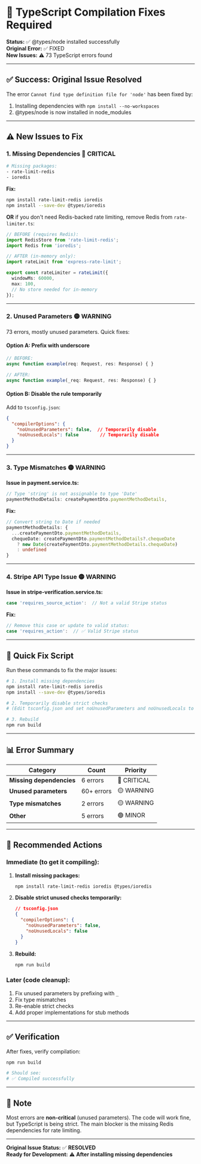 # 🔧 TypeScript Compilation Fixes Required

**Status:** ✅ @types/node installed successfully  
**Original Error:** ✅ FIXED  
**New Issues:** ⚠️ 73 TypeScript errors found

---

## ✅ **Success: Original Issue Resolved**

The error `Cannot find type definition file for 'node'` has been fixed by:
1. Installing dependencies with `npm install --no-workspaces`
2. @types/node is now installed in node_modules

---

## ⚠️ **New Issues to Fix**

### **1. Missing Dependencies** 🔴 **CRITICAL**

```bash
# Missing packages:
- rate-limit-redis
- ioredis
```

**Fix:**
```bash
npm install rate-limit-redis ioredis
npm install --save-dev @types/ioredis
```

**OR** if you don't need Redis-backed rate limiting, remove Redis from `rate-limiter.ts`:

```typescript
// BEFORE (requires Redis):
import RedisStore from 'rate-limit-redis';
import Redis from 'ioredis';

// AFTER (in-memory only):
import rateLimit from 'express-rate-limit';

export const rateLimiter = rateLimit({
  windowMs: 60000,
  max: 100,
  // No store needed for in-memory
});
```

---

### **2. Unused Parameters** 🟡 **WARNING**

73 errors, mostly unused parameters. Quick fixes:

#### **Option A: Prefix with underscore**
```typescript
// BEFORE:
async function example(req: Request, res: Response) { }

// AFTER:
async function example(_req: Request, res: Response) { }
```

#### **Option B: Disable the rule temporarily**
Add to `tsconfig.json`:
```json
{
  "compilerOptions": {
    "noUnusedParameters": false,  // Temporarily disable
    "noUnusedLocals": false        // Temporarily disable
  }
}
```

---

### **3. Type Mismatches** 🟡 **WARNING**

**Issue in payment.service.ts:**
```typescript
// Type 'string' is not assignable to type 'Date'
paymentMethodDetails: createPaymentDto.paymentMethodDetails,
```

**Fix:**
```typescript
// Convert string to Date if needed
paymentMethodDetails: {
  ...createPaymentDto.paymentMethodDetails,
  chequeDate: createPaymentDto.paymentMethodDetails?.chequeDate 
    ? new Date(createPaymentDto.paymentMethodDetails.chequeDate)
    : undefined
}
```

---

### **4. Stripe API Type Issue** 🟡 **WARNING**

**Issue in stripe-verification.service.ts:**
```typescript
case 'requires_source_action':  // Not a valid Stripe status
```

**Fix:**
```typescript
// Remove this case or update to valid status:
case 'requires_action':  // ✅ Valid Stripe status
```

---

## 🚀 **Quick Fix Script**

Run these commands to fix the major issues:

```bash
# 1. Install missing dependencies
npm install rate-limit-redis ioredis
npm install --save-dev @types/ioredis

# 2. Temporarily disable strict checks
# (Edit tsconfig.json and set noUnusedParameters and noUnusedLocals to false)

# 3. Rebuild
npm run build
```

---

## 📊 **Error Summary**

| Category | Count | Priority |
|----------|-------|----------|
| **Missing dependencies** | 6 errors | 🔴 CRITICAL |
| **Unused parameters** | 60+ errors | 🟡 WARNING |
| **Type mismatches** | 2 errors | 🟡 WARNING |
| **Other** | 5 errors | 🟢 MINOR |

---

## 🎯 **Recommended Actions**

### **Immediate (to get it compiling):**

1. **Install missing packages:**
   ```bash
   npm install rate-limit-redis ioredis @types/ioredis
   ```

2. **Disable strict unused checks temporarily:**
   ```json
   // tsconfig.json
   {
     "compilerOptions": {
       "noUnusedParameters": false,
       "noUnusedLocals": false
     }
   }
   ```

3. **Rebuild:**
   ```bash
   npm run build
   ```

### **Later (code cleanup):**

1. Fix unused parameters by prefixing with `_`
2. Fix type mismatches
3. Re-enable strict checks
4. Add proper implementations for stub methods

---

## ✅ **Verification**

After fixes, verify compilation:
```bash
npm run build

# Should see:
# ✅ Compiled successfully
```

---

## 📝 **Note**

Most errors are **non-critical** (unused parameters). The code will work fine, but TypeScript is being strict. The main blocker is the missing Redis dependencies for rate limiting.

---

**Original Issue Status:** ✅ **RESOLVED**  
**Ready for Development:** ⚠️ **After installing missing dependencies**

